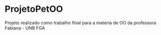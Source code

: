 # ProjetoPetOO
Projeto realizado como trabalho final para a materia de OO da professora Fabiana - UNB FGA
